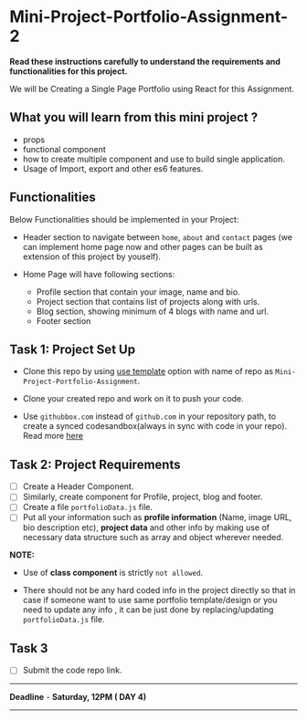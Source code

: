 # Mini-Project-Portfolio-Assignment-2

**Read these instructions carefully to understand the requirements and functionalities for this project.**

We will be Creating a Single Page Portfolio using React for this Assignment. 

## What you will learn from this mini project ?

- props
- functional component
- how to create multiple component and use to build single application.
- Usage of Import, export and other es6 features.

## Functionalities

Below Functionalities should be implemented in your Project:

- Header section to navigate between `home`, `about` and `contact` pages (we can implement home page now and other pages can be built as extension of this project by youself).

- Home Page will have following sections:
  - Profile section that contain your image, name and bio.
  - Project section that contains list of projects along with urls.
  - Blog section, showing minimum of 4 blogs with name and url.
  - Footer section

## Task 1: Project Set Up

- Clone this repo by using [use template](https://github.com/frontbenchHQ/Mini-Project-Portfolio-Assignment-2/generate) option with name of repo as `Mini-Project-Portfolio-Assignment`.

- Clone your created repo and work on it to push your code.

- Use `githubbox.com` instead of `github.com` in your repository path, to create a synced codesandbox(always in sync with code in your repo). Read more [here](https://codesandbox.io/docs/importing#import-from-github)

## Task 2: Project Requirements

- [ ] Create a Header Component. 
- [ ] Similarly, create component for Profile, project, blog and footer.
- [ ] Create a file `portfolioData.js` file.
- [ ] Put all your information such as  **profile information** (Name, image URL, bio description etc), **project data**  and other info  by making use of necessary data structure  such as array and object wherever needed.

**NOTE:** 
 - Use of **class component** is strictly `not allowed`.
 
 - There should not be any hard coded info in the project directly  so that in case if someone want to use same portfolio template/design  or you need to update any info , it can be just done by replacing/updating `portfolioData.js` file.

## Task 3

- [ ] Submit the code repo link.

---

**Deadline** - **Saturday, 12PM ( DAY 4)**

---
